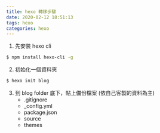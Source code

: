 ```yaml
---
title: hexo 轉移步驟
date: 2020-02-12 18:51:13
tags: hexo
categories: hexo
---
```


1. 先安裝 hexo cli

```bash
$ npm install hexo-cli -g
```

2. 初始化一個資料夾

```bash
$ hexo init blog
```

3. 到 blog folder 底下，貼上備份檔案 (依自己客製的資料為主)
   - .gitignore
   - _config.yml
   - package.json
   - source
   - themes